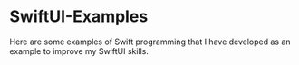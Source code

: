 # SwiftUI-Examples
Here are some examples of Swift programming that I have developed as an example to improve my SwiftUI skills.
